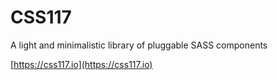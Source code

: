 # CSS117
A light and minimalistic library of pluggable SASS components

[https://css117.io](https://css117.io)